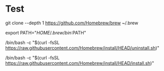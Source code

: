# Test

git clone --depth 1 https://github.com/Homebrew/brew ~/.brew

export PATH="$HOME/.brew/bin:$PATH"

/bin/bash -c "$(curl -fsSL https://raw.githubusercontent.com/Homebrew/install/HEAD/uninstall.sh)"

/bin/bash -c "$(curl -fsSL https://raw.githubusercontent.com/Homebrew/install/HEAD/install.sh)"
